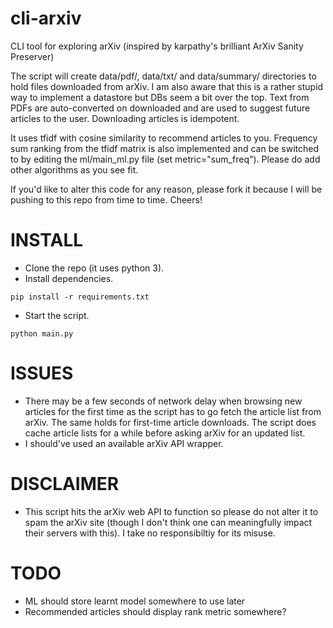 # cli-arxiv
CLI tool for exploring arXiv (inspired by karpathy's brilliant ArXiv Sanity
Preserver)

The script will create data/pdf/, data/txt/ and data/summary/ directories to hold
files downloaded from arXiv. I am also aware that this is a rather stupid way
to implement a datastore but DBs seem a bit over the top. Text from PDFs are
auto-converted on downloaded and are used to suggest future articles to the
user. Downloading articles is idempotent.

It uses tfidf with cosine similarity to recommend articles to you. Frequency
sum ranking from the tfidf matrix is also implemented and can be switched to by
editing the ml/main\_ml.py file (set metric="sum\_freq"). Please do add other
algorithms as you see fit.

If you'd like to alter this code for any reason, please fork it because
I will be pushing to this repo from time to time. Cheers!

# INSTALL
- Clone the repo (it uses python 3).
- Install dependencies.
```
pip install -r requirements.txt
```
- Start the script.
```
python main.py
```

# ISSUES
- There may be a few seconds of network delay when browsing new articles for the first
  time as the script has to go fetch the article list from arXiv. The same
  holds for first-time article downloads. The script does cache article lists
  for a while before asking arXiv for an updated list.
- I should've used an available arXiv API wrapper.

# DISCLAIMER
- This script hits the arXiv web API to function so please do not alter it to
  spam the arXiv site (though I don't think one can meaningfully impact
  their servers with this). I take no responsibiltiy for its misuse.

# TODO
- ML should store learnt model somewhere to use later
- Recommended articles should display rank metric somewhere?
